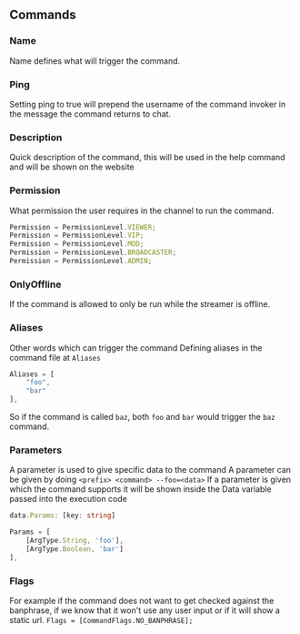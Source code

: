 ## Commands

### Name

Name defines what will trigger the command.

### Ping

Setting ping to true will prepend the username of the command invoker in the message the command returns to chat.

### Description

Quick description of the command, this will be used in the help command
and will be shown on the website

### Permission

What permission the user requires in the channel to run the command.

```typescript
Permission = PermissionLevel.VIEWER;
Permission = PermissionLevel.VIP;
Permission = PermissionLevel.MOD;
Permission = PermissionLevel.BROADCASTER;
Permission = PermissionLevel.ADMIN;
```

### OnlyOffline

If the command is allowed to only be run while the streamer is offline.

### Aliases

Other words which can trigger the command
Defining aliases in the command file at `Aliases`

```typescript
Aliases = [
    "foo",
    "bar"
],
```

So if the command is called `baz`, both `foo` and `bar` would trigger the `baz` command.

### Parameters

A parameter is used to give specific data to the command
A parameter can be given by doing `<prefix> <command> --foo=<data>`
If a parameter is given which the command supports it will be shown inside the Data variable passed into the execution code

```typescript
data.Params: [key: string]
```

```typescript
Params = [
    [ArgType.String, 'foo'],
    [ArgType.Boolean, 'bar']
],
```

### Flags

For example if the command does not want to get checked against the banphrase, if we know that it won't use any user input
or if it will show a static url.
`Flags = [CommandFlags.NO_BANPHRASE];`
